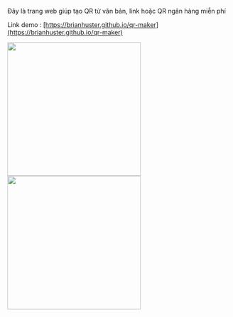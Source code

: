 Đây là trang web giúp tạo QR từ văn bản, link hoặc QR ngân hàng miễn phí

Link demo : [https://brianhuster.github.io/qr-maker](https://brianhuster.github.io/qr-maker)

<img src="https://github.com/brianhuster/brianhuster.github.io/assets/111893501/8f540f71-7f67-4b69-ada6-9cdd1881b975" width="300"/>
<img src="https://github.com/brianhuster/brianhuster.github.io/assets/111893501/2a57b001-1190-4d38-96cc-b495557e8d9b" width="300"/>
